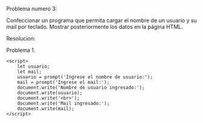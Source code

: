 Problema numero 3:

Confeccionar un programa que permita cargar el nombre de un usuario y su mail por teclado. Mostrar posteriormente los datos en la página HTML.

Resolucion:

Problema 1.


<!DOCTYPE html>
<html>

<head>
    <title>Ejemplo de JavaScript</title>
    <meta charset="UTF-8">
</head>

<body>

    <script>
        let usuario;
        let mail;
        usuario = prompt('Ingrese el nombre de usuario:');
        mail = prompt('Ingrese el mail:');
        document.write('Nombre de usuario ingresado:');
        document.write(usuario);
        document.write('<br>');
        document.write('Mail ingresado:');
        document.write(mail);
    </script>

</body>

</html>   